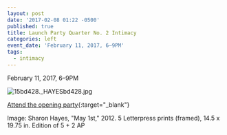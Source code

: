 ```yaml
---
layout: post
date: '2017-02-08 01:22 -0500'
published: true
title: Launch Party Quarter No. 2 Intimacy
categories: left
event_date: 'February 11, 2017, 6–9PM'
tags:
  - intimacy
---
```

February 11, 2017, 6–9PM

![15bd428._HAYESbd428.jpg]({{site.baseurl}}/assets/img/15bd428._HAYESbd428.jpg)


[Attend the opening party](https://www.facebook.com/events/604532113075419/){:target="_blank"}

Image: Sharon Hayes, "May 1st," 2012. 5 Letterpress prints (framed), 14.5 x 19.75 in. Edition of 5 + 2 AP
